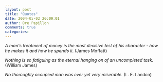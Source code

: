 ```yaml
---
layout: post
title: "Quotes"
date: 2004-05-02 20:09:01
author: Dre Papillon
comments: true
categories: 
---
```



*A man's treatment of money is the most decisive test of his character - how he makes it and how he spends it.*  (James Moffatt)

*Nothing is so fatiguing as the eternal hanging on of an uncompleted task.*  (William James)

*No thoroughly occupied man was ever yet very miserable.*  (L. E. Landon)